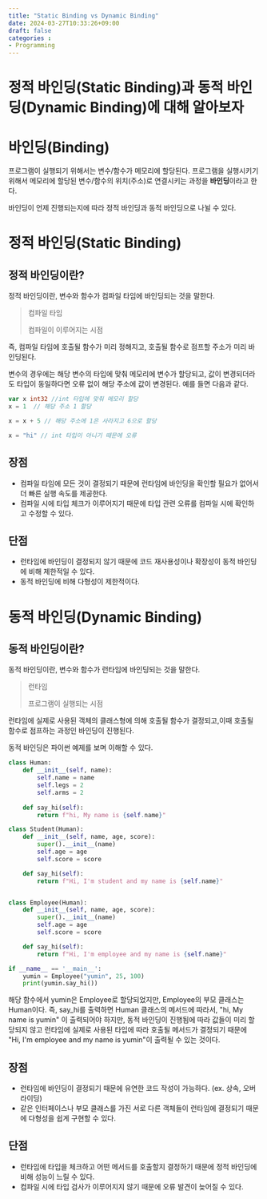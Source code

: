 ```yaml
---
title: "Static Binding vs Dynamic Binding"
date: 2024-03-27T10:33:26+09:00
draft: false
categories :
- Programming
---
```


# 정적 바인딩(Static Binding)과 동적 바인딩(Dynamic Binding)에 대해 알아보자

# 바인딩(Binding)
프로그램이 실행되기 위해서는 변수/함수가 메모리에 할당된다. 프로그램을 실행시키기 위해서 메모리에 할당된 변수/함수의 위치(주소)로 연결시키는 과정을 **바인딩**이라고 한다.

바인딩이 언제 진행되는지에 따라 정적 바인딩과 동적 바인딩으로 나뉠 수 있다.

# 정적 바인딩(Static Binding)
## 정적 바인딩이란?
정적 바인딩이란, 변수와 함수가 컴파일 타임에 바인딩되는 것을 말한다.

> 컴파일 타임
> 
> 컴파일이 이루어지는 시점 

즉, 컴파일 타임에 호출될 함수가 미리 정해지고, 호출될 함수로 점프할 주소가 미리 바인딩된다.

변수의 경우에는 해당 변수의 타입에 맞춰 메모리에 변수가 할당되고, 값이 변경되더라도 타입이 동일하다면 오류 없이 해당 주소에 값이 변경된다. 예를 들면 다음과 같다.

```go
var x int32 //int 타입에 맞춰 메모리 할당
x = 1  // 해당 주소 1 할당

x = x + 5 // 해당 주소에 1은 사라지고 6으로 할당

x = "hi" // int 타입이 아니기 때문에 오류
```

## 장점
- 컴파일 타임에 모든 것이 결정되기 때문에 런타임에 바인딩을 확인할 필요가 없어서 더 빠른 실행 속도를 제공한다.
- 컴파일 시에 타입 체크가 이루어지기 때문에 타입 관련 오류를 컴파일 시에 확인하고 수정할 수 있다.

## 단점
- 런타임에 바인딩이 결정되지 않기 때문에 코드 재사용성이나 확장성이 동적 바인딩에 비해 제한적일 수 있다.
- 동적 바인딩에 비해 다형성이 제한적이다.

# 동적 바인딩(Dynamic Binding)
## 동적 바인딩이란?
동적 바인딩이란, 변수와 함수가 런타임에 바인딩되는 것을 말한다.

> 런타임
> 
> 프로그램이 실행되는 시점

런타임에 실제로 사용된 객체의 클래스형에 의해 호출될 함수가 결정되고,이때 호출될 함수로 점프하는 과정인 바인딩이 진행된다.

동적 바인딩은 파이썬 예제를 보며 이해할 수 있다.


```python
class Human:
    def __init__(self, name):
        self.name = name
        self.legs = 2
        self.arms = 2
    
    def say_hi(self):
        return f"hi, My name is {self.name}"

class Student(Human):
    def __init__(self, name, age, score):
        super().__init__(name)
        self.age = age
        self.score = score

    def say_hi(self):
        return f"Hi, I'm student and my name is {self.name}"


class Employee(Human):
    def __init__(self, name, age, score):
        super().__init__(name)
        self.age = age
        self.score = score

    def say_hi(self):
        return f"Hi, I'm employee and my name is {self.name}"

if __name__ == '__main__':
    yumin = Employee("yumin", 25, 100)
    print(yumin.say_hi())
```

해당 함수에서 yumin은 Employee로 할당되었지만, Employee의 부모 클래스는 Human이다. 즉, say_hi를 출력하면 Human 클래스의 메서드에 따라서, "hi, My name is yumin" 이 출력되어야 하지만,
동적 바인딩이 진행됨에 따라 값들이 미리 할당되지 않고 런타임에 실제로 사용된 타입에 따라 호출될 메서드가 결정되기 때문에 "Hi, I'm employee and my name is yumin"이 출력될 수 있는 것이다.

## 장점
- 런타임에 바인딩이 결정되기 때문에 유연한 코드 작성이 가능하다. (ex. 상속, 오버라이딩)
- 같은 인터페이스나 부모 클래스를 가진 서로 다른 객체들이 런타임에 결정되기 때문에 다형성을 쉽게 구현할 수 있다.

## 단점
- 런타임에 타입을 체크하고 어떤 메서드를 호출할지 결정하기 때문에 정적 바인딩에 비해 성능이 느릴 수 있다.
- 컴파일 시에 타입 검사가 이루어지지 않기 때문에 오류 발견이 늦어질 수 있다.